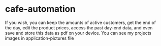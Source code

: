 # cafe-automation
If you wish, you can keep the amounts of active customers, get the end of the day, edit the product prices, access the past day-end data, and even save and store this data as pdf on your device.
You can see my projects images in application-pictures file

